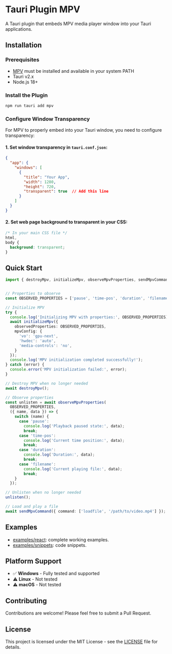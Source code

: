 # Tauri Plugin MPV

A Tauri plugin that embeds MPV media player window into your Tauri applications.

## Installation

### Prerequisites

- [MPV](https://mpv.io/) must be installed and available in your system PATH
- Tauri v2.x
- Node.js 18+

### Install the Plugin

```bash
npm run tauri add mpv
```

### Configure Window Transparency

For MPV to properly embed into your Tauri window, you need to configure transparency:

#### 1. Set window transparency in `tauri.conf.json`:

```json
{
  "app": {
    "windows": [
      {
        "title": "Your App",
        "width": 1280,
        "height": 720,
        "transparent": true  // Add this line
      }
    ]
  }
}
```

#### 2. Set web page background to transparent in your CSS:

```css
/* In your main CSS file */
html,
body {
  background: transparent;
}
```

## Quick Start

```typescript
import { destroyMpv, initializeMpv, observeMpvProperties, sendMpvCommand } from "tauri-plugin-mpv-api";


// Properties to observe
const OBSERVED_PROPERTIES = ['pause', 'time-pos', 'duration', 'filename'] as const;

// Initialize MPV
try {
  console.log('Initializing MPV with properties:', OBSERVED_PROPERTIES);
  await initializeMpv({
    observedProperties: OBSERVED_PROPERTIES,
    mpvConfig: {
      'vo': 'gpu-next',
      'hwdec': 'auto',
      'media-controls': 'no',
    }
  });
  console.log('MPV initialization completed successfully!');
} catch (error) {
  console.error('MPV initialization failed:', error);
}

// Destroy MPV when no longer needed
await destroyMpv();

// Observe properties
const unlisten = await observeMpvProperties(
  OBSERVED_PROPERTIES,
  ({ name, data }) => {
    switch (name) {
      case 'pause':
        console.log('Playback paused state:', data);
        break;
      case 'time-pos':
        console.log('Current time position:', data);
        break;
      case 'duration':
        console.log('Duration:', data);
        break;
      case 'filename':
        console.log('Current playing file:', data);
        break;
    }
  });

// Unlisten when no longer needed
unlisten();

// Load and play a file
await sendMpvCommand({ command: ['loadfile', '/path/to/video.mp4'] });

```

## Examples

* [examples/react](./examples/react/): complete working examples.
* [examples/snippets](./examples/snippets/): code snippets.

## Platform Support

- ✅ **Windows** - Fully tested and supported
- ⚠️ **Linux** - Not tested
- ⚠️ **macOS** - Not tested

## Contributing

Contributions are welcome! Please feel free to submit a Pull Request.

## License

This project is licensed under the MIT License - see the [LICENSE](LICENSE) file for details.
